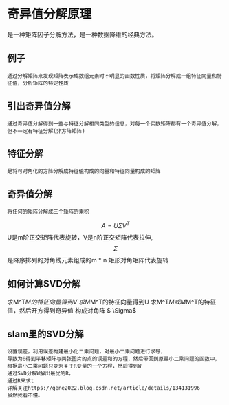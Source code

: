 # 奇异值分解原理

是一种矩阵因子分解方法，是一种数据降维的经典方法。
## 例子
    通过分解矩阵来发现矩阵表示成数组元素时不明显的函数性质，将矩阵分解成一组特征向量和特征值，分析矩阵的特定性质
## 引出奇异值分解
    通过奇异值分解得到一些与特征分解相同类型的信息，对每一个实数矩阵都有一个奇异值分解，但不一定有特征分解(非方阵矩阵)

## 特征分解
    是将可对角化的方阵分解成特征值构成的向量和特征向量构成的矩阵
## 奇异值分解
    将任何的矩阵分解成三个矩阵的乘积
 $$
    A = U \Sigma V^T
$$
    U是m阶正交矩阵代表旋转，V是n阶正交矩阵代表拉伸,
 $$  \Sigma $$
 是降序排列的对角线元素组成的m * n 矩形对角矩阵代表旋转


## 如何计算SVD分解

求M^T*M的特征向量得到V
求M*M^T的特征向量得到U
求M^T*M或M*M^T的特征值，然后开方得到奇异值 构成对角阵 $ \Sigma$

## slam里的SVD分解

    设置误差，利用误差构建最小化二乘问题，对最小二乘问题进行求导，
    导数为0得到平移矩阵与两张图片的点的误差和的方程，然后带回到原最小二乘问题的函数中，根据最小二乘问题只变为关于R变量的一个方程，然后得到W
    通过SVD分解W解出最优的R，
    通过R来求t
    详解关注https://gene2022.blog.csdn.net/article/details/134131996
    虽然我看不懂。
